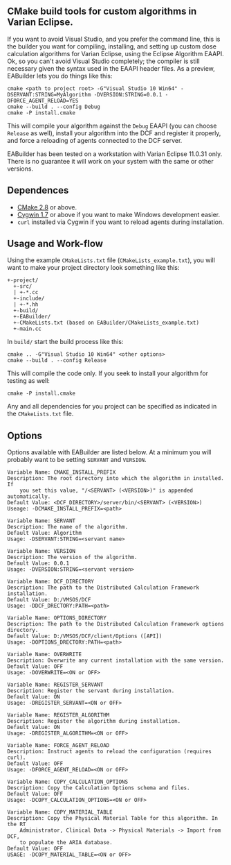 ## CMake build tools for custom algorithms in Varian Eclipse.
If you want to avoid Visual Studio, and you prefer the command line, this is the builder you want for compiling, installing, and setting up custom dose calculation algorithms for Varian Eclipse, using the Eclipse Algorithm EAAPI.
Ok, so you can't avoid Visual Studio completely; the compiler is still necessary given the syntax used in the EAAPI header files.
As a preview, EABuilder lets you do things like this:

    cmake <path to project root> -G"Visual Studio 10 Win64" -DSERVANT:STRING=MyAlgorithm -DVERSION:STRING=0.0.1 -DFORCE_AGENT_RELOAD=YES
    cmake --build . --config Debug
    cmake -P install.cmake

This will compile your algorithm against the `Debug` EAAPI (you can choose `Release` as well), install your algorithm into the DCF and register it properly, and force a reloading of agents connected to the DCF server.

EABuilder has been tested on a workstation with Varian Eclipse 11.0.31 only. There is no guarantee it will work on your system with the same or other versions.

## Dependences
 - [CMake 2.8](http://www.cmake.org/cmake/resources/software.html) or above.
 - [Cygwin 1.7](https://www.cygwin.com/) or above if you want to make Windows development  easier.
 - `curl` installed via Cygwin if you want to reload agents during installation.

## Usage and Work-flow
Using the example `CMakeLists.txt` file (`CMakeLists_example.txt`), you will want to make your project directory look something like this:

    +-project/
      +-src/
      | +-*.cc
      +-include/
      | +-*.hh
      +-build/
      +-EABuilder/
      +-CMakeLists.txt (based on EABuilder/CMakeLists_example.txt)
      +-main.cc

In `build/` start the build process like this:

    cmake .. -G"Visual Studio 10 Win64" <other options>
    cmake --build . --config Release

This will compile the code only. If you seek to install your algorithm for testing as well:

    cmake -P install.cmake

Any and all dependencies for you project can be specified as indicated in the `CMakeLists.txt` file.

## Options
Options available with EABuilder are listed below. At a minimum you will probably want to be setting `SERVANT` and `VERSION`. 

    Variable Name: CMAKE_INSTALL_PREFIX
    Description: The root directory into which the algorithm in installed. If
        you set this value, "/<SERVANT> (<VERSION>)" is appended automatically.
    Default Value: <DCF_DIRECTORY>/server/bin/<SERVANT> (<VERSION>)
    Useage: -DCMAKE_INSTALL_PREFIX=<path>

    Variable Name: SERVANT
    Description: The name of the algorithm.
    Default Value: Algorithm
    Usage: -DSERVANT:STRING=<servant name>

    Variable Name: VERSION
    Description: The version of the algorithm.
    Default Value: 0.0.1
    Usage: -DVERSION:STRING=<servant version>

    Variable Name: DCF_DIRECTORY
    Description: The path to the Distributed Calculation Framework installation.
    Default Value: D:/VMSOS/DCF
    Usage: -DDCF_DRECTORY:PATH=<path>

    Variable Name: OPTIONS_DIRECTORY
    Description: The path to the Distributed Calculation Framework options directory.
    Default Value: D:/VMSOS/DCF/client/Options ([API])
    Usage: -DOPTIONS_DRECTORY:PATH=<path>

    Variable Name: OVERWRITE
    Description: Overwrite any current installation with the same version.
    Default Value: OFF
    Usage: -DOVERWRITE=<ON or OFF>

    Variable Name: REGISTER_SERVANT
    Description: Register the servant during installation.
    Default Value: ON
    Usage: -DREGISTER_SERVANT=<ON or OFF>

    Variable Name: REGISTER_ALGORITHM
    Description: Register the algorithm during installation.
    Default Value: ON
    Usage: -DREGISTER_ALGORITHM=<ON or OFF>

    Variable Name: FORCE_AGENT_RELOAD
    Description: Instruct agents to reload the configuration (requires curl).
    Default Value: OFF
    Usage: -DFORCE_AGENT_RELOAD=<ON or OFF>

    Variable Name: COPY_CALCULATION_OPTIONS
    Description: Copy the Calculation Options schema and files.
    Default Value: OFF
    Usage: -DCOPY_CALCULATION_OPTIONS=<ON or OFF>

    Variable Name: COPY_MATERIAL_TABLE
    Description: Copy the Physical Material Table for this algorithm. In the RT
        Administrator, Clinical Data -> Physical Materials -> Import from DCF,
        to populate the ARIA database.
    Default Value: OFF
    USAGE: -DCOPY_MATERIAL_TABLE=<ON or OFF>

